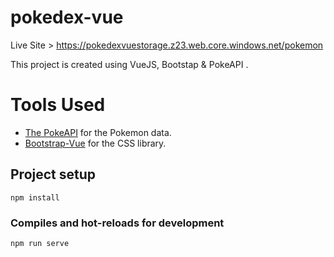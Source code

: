 # pokedex-vue

Live Site > https://pokedexvuestorage.z23.web.core.windows.net/pokemon

This project is created using VueJS, Bootstap & PokeAPI .

<h1>Tools Used</h1>
<ul>
  <li><a href="https://github.com/PokeAPI/pokeapi">The PokeAPI</a> for the Pokemon data.</li>
  <li><a href="https://bootstrap-vue.org/">Bootstrap-Vue</a> for the CSS library.</li>
</ul>

## Project setup
```
npm install
```

### Compiles and hot-reloads for development
```
npm run serve
```

